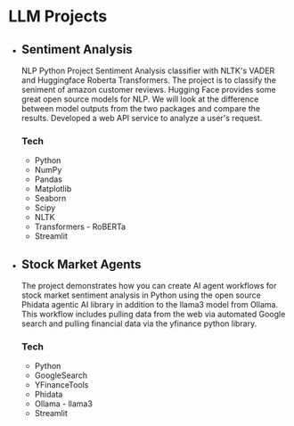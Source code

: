 # LLM Projects

- ## Sentiment Analysis

  NLP Python Project Sentiment Analysis classifier with NLTK's VADER and Huggingface Roberta Transformers. The project is to classify the seniment of amazon customer reviews. Hugging Face provides some great open source models for NLP. We will look at the difference between model outputs from the two packages and compare the results. Developed a web API service to analyze a user's request.

  ### Tech
   * Python
   * NumPy
   * Pandas
   * Matplotlib
   * Seaborn
   * Scipy
   * NLTK
   * Transformers - RoBERTa
   * Streamlit
  
- ## Stock Market Agents

  The project demonstrates how you can create AI agent workflows for stock market sentiment analysis in Python using the open source Phidata agentic AI library in addition to the llama3 model from Ollama. This workflow includes pulling data from the web via automated Google search and pulling financial data via the yfinance python library.
  
  ### Tech
   * Python
   * GoogleSearch
   * YFinanceTools
   * Phidata
   * Ollama - llama3
   * Streamlit
